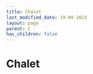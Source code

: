 ```yaml
---
title: Chalet
last_modified_date: 19-09-2023
layout: page
parent: C
has_children: false
---
```


Chalet
======

